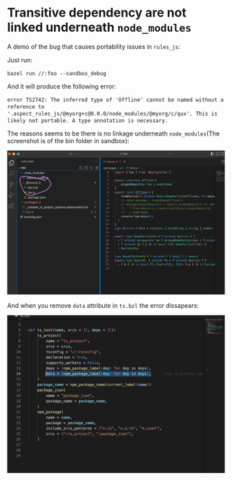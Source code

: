 Transitive dependency are not linked underneath `node_modules`
===============

A demo of the bug that causes portability issues in `rules_js`:

Just run:
```
bazel run //:foo --sandbox_debug
```

And it will produce the following error:

```
error TS2742: The inferred type of 'Offline' cannot be named without a reference to '.aspect_rules_js/@myorg+c@0.0.0/node_modules/@myorg/c/qux'. This is likely not portable. A type annotation is necessary.
```

The reasons seems to be there is no linkage underneath `node_modules`(The screenshot is of the bin folder in sandbox):

![Screenshot of the bug](screenshot.png "Screenshot")

And when you remove `data` attribute in `ts.bzl` the error dissapears:

![Screenshot of the bug](ts.bzl.png "Screenshot")
